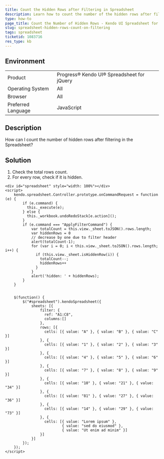 ```yaml
---
title: Count the Hidden Rows after Filtering in Spreadsheet
description: Learn how to count the number of the hidden rows after filtering the Kendo UI Spreadsheet.
type: how-to
page_title: Count the Number of Hidden Rows - Kendo UI Spreadsheet for jQuery
slug: spreadsheet-hidden-rows-count-on-filtering
tags: spreadsheet
ticketid: 1083716  
res_type: kb
---
```


## Environment

<table>
 <tr>
  <td>Product</td>
  <td>Progress® Kendo UI® Spreadsheet for jQuery</td>
 </tr>
 <tr>
  <td>Operating System</td>
  <td>All</td>
 </tr>
 <tr>
  <td>Browser</td>
  <td>All</td>
 </tr>
 <tr>
  <td>Preferred Language</td>
  <td>JavaScript</td>
 </tr>
</table>

## Description

How can I count the number of hidden rows after filtering in the Spreadsheet?

## Solution

1. Check the total rows count.
1. For every row, check if it is hidden.

```dojo
<div id="spreadsheet" style="width: 100%"></div>
<script>
    kendo.spreadsheet.Controller.prototype.onCommandRequest = function (e) {
        if (e.command) {
          this._execute(e);
        } else {
          this._workbook.undoRedoStack[e.action]();
        }		
        if (e.command === "ApplyFilterCommand") {
            var totalCount = this.view._sheet.toJSON().rows.length;
            var hiddenRows = 0
			// decrease by one due to filter header
            alert(totalCount-1);
            for (var i = 0; i < this.view._sheet.toJSON().rows.length; i++) {
              if (this.view._sheet.isHiddenRow(i)) {
                totalCount--;
                hiddenRows++
              }
            }                  
            alert('hidden: ' + hiddenRows);
        }
    }    


    $(function() {
        $("#spreadsheet").kendoSpreadsheet({
            sheets: [{
                filter: {
                  ref: "A1:C8",
                  columns:[]
                },
                rows: [{
                  cells: [{ value: "A" }, { value: "B" }, { value: "C" }]
                }, {
                  cells: [{ value: "1" }, { value: "2" }, { value: "3" }]
                }, {
                  cells: [{ value: "4" }, { value: "5" }, { value: "6" }]
                }, {                 
                  cells: [{ value: "7" }, { value: "8" }, { value: "9" }]
                }, {
                  cells: [{ value: "10" }, { value: "21" }, { value: "34" }]
                }, {
                  cells: [{ value: "81" }, { value: "27" }, { value: "36" }]
                }, {
                  cells: [{ value: "14" }, { value: "29" }, { value: "73" }]
                }, {                   
                  cells: [{ value: "Lorem ipsum" },
                          { value: "sed do eiusmod" },
                          { value: "Ut enim ad minim" }]
                }]
            }]
        });
    });
</script>
```
